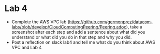 # Lab 4 
- Complete the  AWS VPC lab (https://github.com/germonprez/datacom-labs/blob/develop/CloudComputingPeering/Peering.adoc), 
take a screenshot after each step and add a sentence about what did you understand or what did you do in that step and why you did.
- Post a reflection on slack lab4 and tell me what do you think about  AWS VPC and Lab 4
